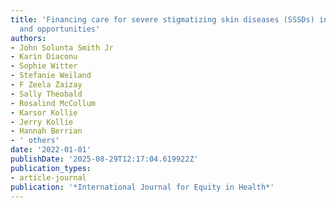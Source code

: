 ```yaml
---
title: 'Financing care for severe stigmatizing skin diseases (SSSDs) in Liberia: challenges
  and opportunities'
authors:
- John Solunta Smith Jr
- Karin Diaconu
- Sophie Witter
- Stefanie Weiland
- F Zeela Zaizay
- Sally Theobald
- Rosalind McCollum
- Karsor Kollie
- Jerry Kollie
- Hannah Berrian
- ' others'
date: '2022-01-01'
publishDate: '2025-08-29T12:17:04.619922Z'
publication_types:
- article-journal
publication: '*International Journal for Equity in Health*'
---
```

